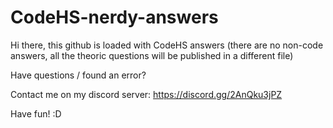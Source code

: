 # CodeHS-nerdy-answers

Hi there, this github is loaded with CodeHS answers (there are no non-code answers, all the theoric questions will be published in a different file)

Have questions / found an error? 

Contact me on my discord server: https://discord.gg/2AnQku3jPZ

Have fun! :D
